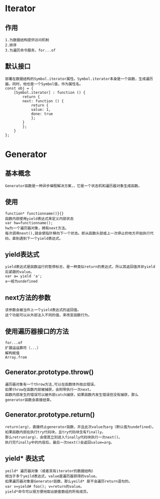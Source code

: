 # Iterator
## 作用
    1.为数据结构提供访问机制
    2.排序
    3.为遍历命令服务，for...of
## 默认接口
    部署在数据结构的Symbol.iterator属性。Symbol.iterator本身是一个函数，生成遍历器。同时，他也是一个Symbol值，作为属性名。
    const obj = {
        [Symbol.iterator] : function () {
            return {
            next: function () {
                return {
                value: 1,
                done: true
                };
            }
            };
        }
    };
# Generator
## 基本概念
    Generator函数是一种异步编程解决方案，，它是一个状态机和遍历器对象生成函数。
## 使用
    function* functionname()}{}
    函数内部使用yield表达式来定义内部状态
    var hw=functionname();
    hw为一个遍历器对象，拥有next方法。
    每次调用next(),就会使指针移向下一个状态。即从函数头部或上一次停止的地方开始执行代码，直到遇到下一个yield表达式。
## yield表达式
    yield表达式是函数运行的暂停标志，是一种类似return的表达式，所以其返回值并非yield后紧跟的value。
    var a= yield 'a';
    a一般为undefined
## next方法的参数
    该参数会被当作上一个yield表达式的返回值。
    这个功能可以从外部注入不同的值，来改变函数行为。
## 使用遍历器接口的方法
    for...of 
    扩展运运算符（...）
    解构赋值
    Array.from
## Generator.prototype.throw()
    遍历器对象有一个throw方法,可以在函数体外抛出错误。
    如果throw在函数内部被捕获，会附带执行一次next。
    函数内部发生的错误可以被外部catch捕获，如果函数内发生错误但没有捕获，那么generator函数会直接结束。
##  Generator.prototype.return()
    return(arg)，直接终止generator函数，并且此次value为arg（默认值为undefined）。
    如果函数内部在执行try代码块，且try代码块含有finally。
    那么retrun(arg)，会使其立刻进入finally代码块执行一次next()。
    执行完finally中的内容后，最后一次next()会返回value=arg。
## yield* 表达式
    yeild* 遍历器对象（或者具有iterator的数据结构）
    相当于多个yeild表达式，value是遍历器获得的value。
    如果遍历器对象是Generator函数，那么yeild* 是不会遍历return语句的。
    var v=yield# foo(); v=return的value。
    yield*命令可以很方便地取出嵌套数组的所有成员。
